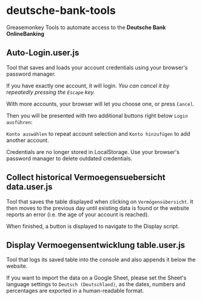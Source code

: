# deutsche-bank-tools
Greasemonkey Tools to automate access to the **Deutsche Bank OnlineBanking**

## Auto-Login.user.js
Tool that saves and loads your account credentials using your browser's password manager.

If you have exactly one account, it will login. *You can cancel it by repeatedly pressing the `Escape` key.*

With more accounts, your browser will let you choose one, or press `Cancel`.

Then you will be presented with two additional buttons right below `Login ausführen`:

`Konto auswählen` to repeat account selection and `Konto hinzufügen` to add another account.

Credentials are no longer stored in LocalStorage. Use your browser's password manager to delete outdated credentials.

## Collect historical Vermoegensuebersicht data.user.js
Tool that saves the table displayed when clicking on `Vermögensübersicht`. It then moves to the previous day until existing data is found or the website reports an error (i.e. the age of your account is reached).

When finished, a button is displayed to navigate to the Display script.

## Display Vermoegensentwicklung table.user.js
Tool that logs its saved table into the console and also appends it below the website.

If you want to import the data on a Google Sheet, please set the Sheet's language settings to `Deutsch (Deutschland)`, as the dates, numbers and percentages are exported in a human-readable format.
